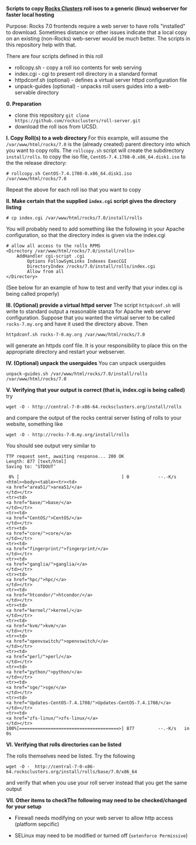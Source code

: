 __Scripts to copy [Rocks Clusters](http://www.rocksclusters.org) roll isos to a generic (linux) webserver for faster local hosting__

Purpose: Rocks 7.0 frontends require a web server to have rolls "installed" to download.  Sometimes distance or
other issues indicate that a local copy on an existing (non-Rocks) web-server would be much better.  The scripts in this
repository help  with that.

There are four scripts defined in this roll
* rollcopy.sh - copy a roll iso contents for web serving
* index.cgi  - cgi to present roll directory in a standard format
* httpdconf.sh (optional) - defines a virtual server httpd configuration file
* unpack-guides (optional) - unpacks roll users guides into a web-servable directory

__0. Preparation__
* clone this repository `git clone https://github.com/rocksclusters/roll-server.git`
* download the roll isos from UCSD.

__I. Copy Roll(s) to a web directory__
For this example, will assume the `/var/www/html/rocks/7.0`  is the (already created) parent directory into 
which you want to copy rolls.  The `rollcopy.sh` script will create the subdirectory `install/rolls`.
to copy the iso file, `CentOS-7.4.1708-0.x86_64.disk1.iso` to the the release directory:
```
# rollcopy.sh CentOS-7.4.1708-0.x86_64.disk1.iso /var/www/html/rocks/7.0
```
Repeat the above for each roll iso that you want to copy

__II. Make certain that the supplied `index.cgi` script gives the directory listing__
```
# cp index.cgi /var/www/html/rocks/7.0/install/rolls
```

You will probably need to add something like the following in your Apache 
configuration, so that the directory index is given via the index.cgi  

```
# allow all access to the rolls RPMS
<Directory /var/www/html/rocks/7.0/install/rolls>
	AddHandler cgi-script .cgi
        Options FollowSymLinks Indexes ExecCGI
        DirectoryIndex /rocks/7.0/install/rolls/index.cgi
        Allow from all
</Directory>
```
(See below for an example of how to test and verify that your index.cgi is being
called properly)

__III. (Optional) provide a virtual httpd server__
The script `httpdconf.sh` will write to standard output a reasonable stanza for Apache web server configuration.
Suppose that you wanted the virtual server to be called `rocks-7.my.org` and have it used  the directory above.
Then
```
httpdconf.sh rocks-7-0.my.org /var/www/html/rocks/7.0
```
will generate an httpds conf file. It is your responsibility to place this on the appropriate directory and restart
your webserver. 

__IV. (Optional) unpack the userguides__
You can unpack userguides 
```
unpack-guides.sh /var/www/html/rocks/7.0/install/rolls /var/www/html/rocks/7.0
```

__V.  Verifying that your output is correct (that is, index.cgi is being called)__
try
```
wget -O - http://central-7-0-x86-64.rocksclusters.org/install/rolls
```
and compare the output of the rocks central server listing of rolls to
your website, something like 
```
wget -O - http://rocks-7-0.my.org/install/rolls

```
You should see output very similar to 
```
TTP request sent, awaiting response... 200 OK
Length: 877 [text/html]
Saving to: ‘STDOUT’

 0% [                                       ] 0           --.-K/s              <html><body><table><tr><td>
<a href="area51/">area51/</a>
</td></tr>
<tr><td>
<a href="base/">base/</a>
</td></tr>
<tr><td>
<a href="CentOS/">CentOS/</a>
</td></tr>
<tr><td>
<a href="core/">core/</a>
</td></tr>
<tr><td>
<a href="fingerprint/">fingerprint/</a>
</td></tr>
<tr><td>
<a href="ganglia/">ganglia/</a>
</td></tr>
<tr><td>
<a href="hpc/">hpc/</a>
</td></tr>
<tr><td>
<a href="htcondor/">htcondor/</a>
</td></tr>
<tr><td>
<a href="kernel/">kernel/</a>
</td></tr>
<tr><td>
<a href="kvm/">kvm/</a>
</td></tr>
<tr><td>
<a href="openvswitch/">openvswitch/</a>
</td></tr>
<tr><td>
<a href="perl/">perl/</a>
</td></tr>
<tr><td>
<a href="python/">python/</a>
</td></tr>
<tr><td>
<a href="sge/">sge/</a>
</td></tr>
<tr><td>
<a href="Updates-CentOS-7.4.1708/">Updates-CentOS-7.4.1708/</a>
</td></tr>
<tr><td>
<a href="zfs-linux/">zfs-linux/</a>
</td></tr>
100%[======================================>] 877         --.-K/s   in 0s     
```
__VI.  Verifying that rolls directories can be listed__

The rolls themselves need be listed. Try the following
```
wget -O -  http://central-7-0-x86-64.rocksclusters.org/install/rolls/base/7.0/x86_64
```
and verify that when you use your roll server instead that you get the same output

__VII. Other items to checkThe following may need to be checked/changed for your setup__

* Firewall needs modifying on your web server to allow http access (platform sepcific)

* SELinux may need to be modified or turned off (```setenforce Permissive```)




